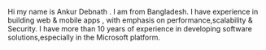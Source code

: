 Hi my name is Ankur Debnath . I am from Bangladesh. I have experience in building web & mobile apps , with emphasis on performance,scalability & Security. I have more than 10 years of experience in developing software solutions,especially in the Microsoft platform.

